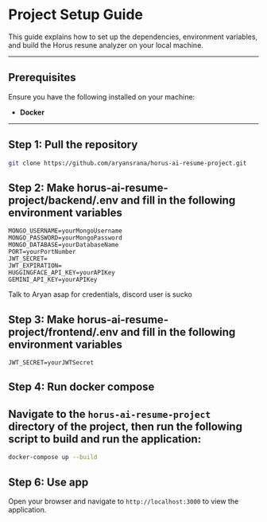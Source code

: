 # Project Setup Guide

This guide explains how to set up the dependencies, environment variables, and build the Horus resune analyzer on your local machine.

---

## Prerequisites

Ensure you have the following installed on your machine:

- **Docker** 
---

## Step 1: Pull the repository
```bash
git clone https://github.com/aryansrana/horus-ai-resume-project.git
```

## Step 2: Make horus-ai-resume-project/backend/.env and fill in the following environment variables
```env
MONGO_USERNAME=yourMongoUsername
MONGO_PASSWORD=yourMongoPassword
MONGO_DATABASE=yourDatabaseName
PORT=yourPortNumber
JWT_SECRET=
JWT_EXPIRATION=
HUGGINGFACE_API_KEY=yourAPIKey
GEMINI_API_KEY=yourAPIKey
```
Talk to Aryan asap for credentials, discord user is sucko

## Step 3: Make horus-ai-resume-project/frontend/.env and fill in the following environment variables
```env
JWT_SECRET=yourJWTSecret
```
## Step 4: Run docker compose

## Navigate to the `horus-ai-resume-project` directory of the project, then run the following script to build and run the application:
```bash
docker-compose up --build
```

## Step 6: Use app
Open your browser and navigate to `http://localhost:3000` to view the application.
